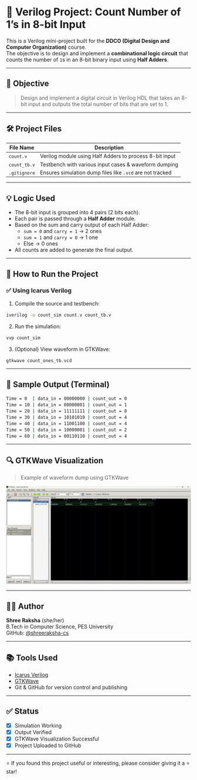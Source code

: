 # 🔢 Verilog Project: Count Number of 1’s in 8-bit Input

This is a Verilog mini-project built for the **DDCO (Digital Design and Computer Organization)** course.  
The objective is to design and implement a **combinational logic circuit** that counts the number of `1`s in an 8-bit binary input using **Half Adders**.

---

## 🎯 Objective

> Design and implement a digital circuit in Verilog HDL that takes an 8-bit input and outputs the total number of bits that are set to 1.

---

## 🛠️ Project Files

| File Name     | Description                                 |
|---------------|---------------------------------------------|
| `count.v`     | Verilog module using Half Adders to process 8-bit input |
| `count_tb.v`  | Testbench with various input cases & waveform dumping |
| `.gitignore`  | Ensures simulation dump files like `.vcd` are not tracked |

---

## 💡 Logic Used

- The 8-bit input is grouped into 4 pairs (2 bits each).
- Each pair is passed through a **Half Adder** module.
- Based on the sum and carry output of each Half Adder:
  - `sum = 0` and `carry = 1` → 2 ones
  - `sum = 1` and `carry = 0` → 1 one
  - Else → 0 ones
- All counts are added to generate the final output.

---

## 🧪 How to Run the Project

### ✅ Using Icarus Verilog

1. Compile the source and testbench:

```bash
iverilog -o count_sim count.v count_tb.v
```

2. Run the simulation:

```bash
vvp count_sim
```

3. (Optional) View waveform in GTKWave:

```bash
gtkwave count_ones_tb.vcd
```

---

## 📸 Sample Output (Terminal)

```bash
Time = 0  | data_in = 00000000 | count_out = 0
Time = 10 | data_in = 00000001 | count_out = 1
Time = 20 | data_in = 11111111 | count_out = 8
Time = 30 | data_in = 10101010 | count_out = 4
Time = 40 | data_in = 11001100 | count_out = 4
Time = 50 | data_in = 10000001 | count_out = 2
Time = 60 | data_in = 00110110 | count_out = 4
```

---

## 🔍 GTKWave Visualization

> Example of waveform dump using GTKWave

![GTKWave Screenshot](images/gtkwave_output.png)

---

## 👩‍💻 Author

**Shree Raksha** (she/her)  
B.Tech in Computer Science, PES University  
GitHub: [@shreeraksha-cs](https://github.com/shreeraksha-cs)

---

## 📚 Tools Used

- [Icarus Verilog](https://bleyer.org/icarus/)
- [GTKWave](https://gtkwave.sourceforge.net/)
- Git & GitHub for version control and publishing

---

## ✅ Status

- [x] Simulation Working  
- [x] Output Verified  
- [x] GTKWave Visualization Successful  
- [x] Project Uploaded to GitHub

---

⭐ If you found this project useful or interesting, please consider giving it a ⭐ star!

